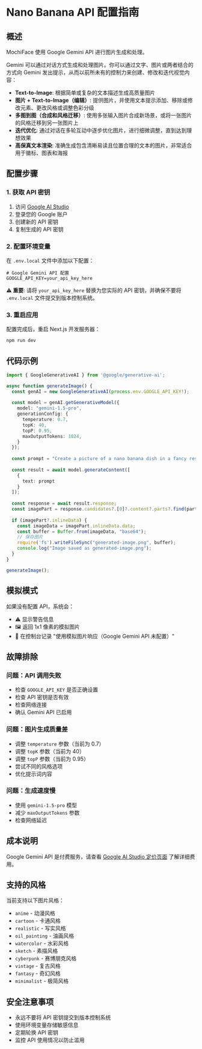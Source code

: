 # Nano Banana API 配置指南

## 概述

MochiFace 使用 Google Gemini API 进行图片生成和处理。

Gemini 可以通过对话方式生成和处理图片。你可以通过文字、图片或两者结合的方式向 Gemini 发出提示，从而以前所未有的控制力来创建、修改和迭代视觉内容：

- **Text-to-Image**: 根据简单或复杂的文本描述生成高质量图片
- **图片 + Text-to-Image（编辑）**: 提供图片，并使用文本提示添加、移除或修改元素、更改风格或调整色彩分级
- **多图到图（合成和风格迁移）**: 使用多张输入图片合成新场景，或将一张图片的风格迁移到另一张图片上
- **迭代优化**: 通过对话在多轮互动中逐步优化图片，进行细微调整，直到达到理想效果
- **高保真文本渲染**: 准确生成包含清晰易读且位置合理的文本的图片，非常适合用于徽标、图表和海报

## 配置步骤

### 1. 获取 API 密钥

1. 访问 [Google AI Studio](https://aistudio.google.com/)
2. 登录您的 Google 账户
3. 创建新的 API 密钥
4. 复制生成的 API 密钥

### 2. 配置环境变量

在 `.env.local` 文件中添加以下配置：

```env
# Google Gemini API 配置
GOOGLE_API_KEY=your_api_key_here
```

**⚠️ 重要**: 请将 `your_api_key_here` 替换为您实际的 API 密钥，并确保不要将 `.env.local` 文件提交到版本控制系统。

### 3. 重启应用

配置完成后，重启 Next.js 开发服务器：

```bash
npm run dev
```

## 代码示例

```typescript
import { GoogleGenerativeAI } from '@google/generative-ai';

async function generateImage() {
  const genAI = new GoogleGenerativeAI(process.env.GOOGLE_API_KEY!);
  
  const model = genAI.getGenerativeModel({ 
    model: "gemini-1.5-pro",
    generationConfig: {
      temperature: 0.7,
      topK: 40,
      topP: 0.95,
      maxOutputTokens: 1024,
    }
  });
  
  const prompt = "Create a picture of a nano banana dish in a fancy restaurant";
  
  const result = await model.generateContent([
    {
      text: prompt
    }
  ]);
  
  const response = await result.response;
  const imagePart = response.candidates?.[0]?.content?.parts?.find(part => part.inlineData);
  
  if (imagePart?.inlineData) {
    const imageData = imagePart.inlineData.data;
    const buffer = Buffer.from(imageData, "base64");
    // 保存图片
    require('fs').writeFileSync("generated-image.png", buffer);
    console.log("Image saved as generated-image.png");
  }
}

generateImage();
```

## 模拟模式

如果没有配置 API，系统会：
- ⚠️ 显示警告信息
- 🖼️ 返回 1x1 像素的模拟图片
- 📝 在控制台记录 "使用模拟图片响应（Google Gemini API 未配置）"

## 故障排除

### 问题：API 调用失败
- 检查 `GOOGLE_API_KEY` 是否正确设置
- 检查 API 密钥是否有效
- 检查网络连接
- 确认 Gemini API 已启用

### 问题：图片生成质量差
- 调整 `temperature` 参数（当前为 0.7）
- 调整 `topK` 参数（当前为 40）
- 调整 `topP` 参数（当前为 0.95）
- 尝试不同的风格选项
- 优化提示词内容

### 问题：生成速度慢
- 使用 `gemini-1.5-pro` 模型
- 减少 `maxOutputTokens` 参数
- 检查网络延迟

## 成本说明

Google Gemini API 是付费服务，请查看 [Google AI Studio 定价页面](https://aistudio.google.com/pricing) 了解详细费用。

## 支持的风格

当前支持以下图片风格：
- `anime` - 动漫风格
- `cartoon` - 卡通风格  
- `realistic` - 写实风格
- `oil_painting` - 油画风格
- `watercolor` - 水彩风格
- `sketch` - 素描风格
- `cyberpunk` - 赛博朋克风格
- `vintage` - 复古风格
- `fantasy` - 奇幻风格
- `minimalist` - 极简风格

## 安全注意事项

- 永远不要将 API 密钥提交到版本控制系统
- 使用环境变量存储敏感信息
- 定期轮换 API 密钥
- 监控 API 使用情况以防止滥用
